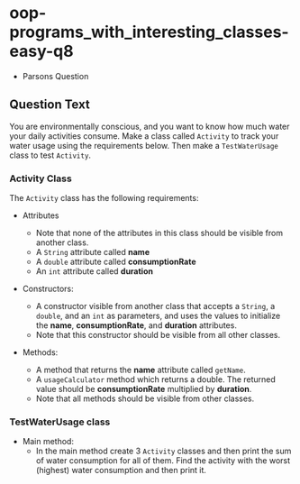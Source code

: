 # oop-programs_with_interesting_classes-easy-q8

- Parsons Question

## Question Text

You are environmentally conscious, and you want to know how much water your daily activities consume. Make a class
called `Activity` to track your water usage using the requirements below. Then make a `TestWaterUsage` class to 
test `Activity`.

### Activity Class

The `Activity` class has the following requirements:

- Attributes
    - Note that none of the attributes in this class should be visible from another class.
    - A `String` attribute called **name**
    - A `double` attribute called **consumptionRate**
    - An `int` attribute called **duration**

- Constructors:
    - A constructor visible from another class that accepts a `String`, a `double`, and an `int` as parameters, and uses
      the values to initialize the **name**, **consumptionRate**, and **duration** attributes.
    - Note that this constructor should be visible from all other classes.

- Methods:
    - A method that returns the **name** attribute called `getName`.
    - A `usageCalculator` method which returns a double. The returned value should be **consumptionRate** multiplied by 
      **duration**.
    - Note that all methods should be visible from other classes.

### TestWaterUsage class

- Main method:
    - In the main method create 3 `Activity` classes and then print the sum of water consumption for all of them.
      Find the activity with the worst (highest) water consumption and then print it.